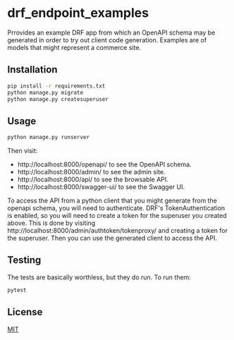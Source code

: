 # drf_endpoint_examples

Prrovides an example DRF app from which an OpenAPI schema may be generated in order to try out client code generation.
Examples are of models that might represent a commerce site.

## Installation

```bash
pip install -r requirements.txt
python manage.py migrate
python manage.py createsuperuser
```

## Usage

```bash
python manage.py runserver
``` 

Then visit:

- http://localhost:8000/openapi/ to see the OpenAPI schema.
- http://localhost:8000/admin/ to see the admin site.
- http://localhost:8000/api/ to see the browsable API.
- http://localhost:8000/swagger-ui/ to see the Swagger UI.

To access the API from a python client that you might generate from the openapi schema, you will need to authenticate.
DRF's TokenAuthentication is enabled, so you will need to create a token for the superuser you created above. This is
done by visiting http://localhost:8000/admin/authtoken/tokenproxy/ and creating a token for the superuser.
Then you can use the generated client to access the API.

## Testing

The tests are basically worthless, but they do run. To run them:

```bash
pytest
```

## License

[MIT](https://choosealicense.com/licenses/mit/)

